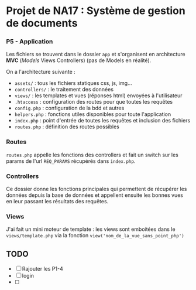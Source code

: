 # Projet de NA17 : Système de gestion de documents

### P5 - Application
Les fichiers se trouvent dans le dossier `app` et s'organisent en architecture **MVC** (_Models_ Views Controllers) (pas de Models en réalité).

On a l'architecture suivante :
- `assets/`         : tous les fichiers statiques css, js, img...
- `controllers/`    : le traitement des données
- `views/`          : les templates et vues (réponses html) envoyées à l'utilisateur
- `.htaccess`       : configuration des routes pour que toutes les requêtes
- `config.php`      : configuration de la bdd et autres 
- `helpers.php`     : fonctions utiles disponibles pour toute l'application
- `index.php`       : point d'entrée de toutes les requêtes et inclusion des fichiers
- `routes.php`      : définition des routes possibles

### Routes

`routes.php` appelle les fonctions des controllers et fait un switch sur les params de l'url `REQ_PARAMS` récupérés dans `index.php`.

### Controllers

Ce dossier donne les fonctions principales qui permettent de récupérer les données depuis la base de données et appellent ensuite les bonnes vues en leur passant les résultats des requêtes.


### Views
J'ai fait un mini moteur de template :
les views sont emboitées dans le `views/template.php` via la fonction `view('nom_de_la_vue_sans_point_php')`

## TODO

- [ ] Rajouter les P1-4
- [ ] login
- [ ] 
